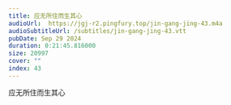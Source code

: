 ```yaml
---
title: 应无所住而生其心
audioUrl:  https://jgj-r2.pingfury.top/jin-gang-jing-43.m4a
audioSubtitleUrl: /subtitles/jin-gang-jing-43.vtt
pubDate: Sep 29 2024
duration: 0:21:45.816000
size: 20997
cover: ""
index: 43
---
```

应无所住而生其心
